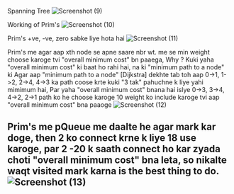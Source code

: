 Spanning Tree
![Screenshot (9)](https://user-images.githubusercontent.com/53194167/163670227-3261d74a-e79b-4cf5-a2d1-f244726660f5.png)

Working of Prim's
![Screenshot (10)](https://user-images.githubusercontent.com/53194167/163670228-212594a5-7673-4f1a-957f-58c345cf9df5.png)

Prim's +ve, -ve, zero sabke liye hota hai
![Screenshot (11)](https://user-images.githubusercontent.com/53194167/163670229-613c5072-64e9-42fb-be28-8c342fe2c0b4.png)

Prim's me agar aap xth node se apne saare nbr wt. me se min weight choose karoge tvi "overall minimum cost" bn paaega, Why ?
Kuki yaha "overall minimum cost" ki baat ho rahi hai, na ki "minimum path to a node" ki
Agar aap "minimum path to a node" [Dijkstra] dekhte tab toh aap 0->1,  1->2, 2->4, 4->3 ka path coose krte kuki "3 tak" pahuchne k liye yahi mimimum hai,
Par yaha "overall minimum cost" bnana hai islye 0->3, 3->4, 4->2, 2->1 path ko he choose karoge
10 weight ko include karoge tvi aap "overall minimum cost" bna paaoge
![Screenshot (12)](https://user-images.githubusercontent.com/53194167/163670230-18885c2f-4239-42a5-b07c-95ba68521ba2.png)

Prim's me pQueue me daalte he agar mark kar doge, then 2 ko connect krne k liye 18 use karoge, par 2 -20 k saath connect ho kar zyada choti "overall minimum cost"
bna leta, so nikalte waqt visited mark karna is the best thing to do.
![Screenshot (13)](https://user-images.githubusercontent.com/53194167/163670440-b7a03aee-fffe-4b9a-9ad4-ef7da97b96ef.png)
---------------------------------------------------------------------------------------------------------------------------------------------------------------------
